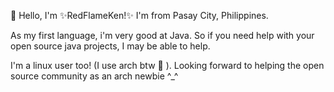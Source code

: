 👋 Hello, I'm ✨RedFlameKen!✨ I'm from Pasay City, Philippines.

As my first language, i'm very good at Java. So if you need help with your open source java projects, I may be able to help.

I'm a linux user too! (I use arch btw  ). Looking forward to helping the open source community as an arch newbie ^_^
